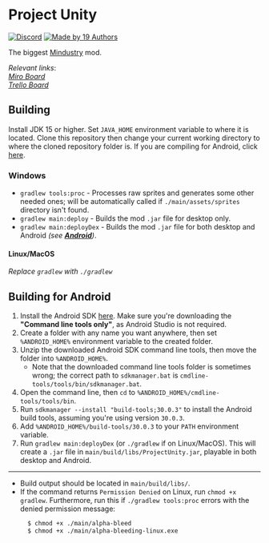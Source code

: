 # Project Unity

[![Discord](https://img.shields.io/discord/782583108473978880.svg?color=7289da&label=AvantTeam&logo=discord&style=flat-square)](https://discord.gg/V6ygvgGVqE)
[![Made by 19 Authors](https://img.shields.io/badge/Made%20by-19%20Authors-blue?style=flat-square)](https://www.youtube.com/watch?v=dQw4w9WgXcQ)

The biggest [Mindustry](https://github.com/Anuken/Mindustry/) mod.

_Relevant links_:
<br>
[*Miro Board*](https://miro.com/app/board/o9J_lejcuWo=/)  
[*Trello Board*](https://trello.com/b/oNa7R7bq/project-unity)

## Building

Install JDK 15 or higher. Set `JAVA_HOME` environment variable to where it is located. Clone this repository then change your current working directory to where the cloned repository folder is. If you are compiling for Android, click [here](#Building-for-Android).

### Windows

- `gradlew tools:proc` - Processes raw sprites and generates some other needed ones; will be automatically called if `./main/assets/sprites` directory isn't found.
- `gradlew main:deploy` - Builds the mod `.jar` file for desktop only.
- `gradlew main:deployDex` - Builds the mod `.jar` file for both desktop and Android _(see [**Android**](#Building-for-Android))_.

#### Linux/MacOS

<m>_Replace `gradlew` with `./gradlew`_</m>

## Building for Android

1. Install the Android SDK [here](https://developer.android.com/studio). Make sure you're downloading the **"Command line tools only"**, as Android Studio is not required.
2. Create a folder with any name you want anywhere, then set `%ANDROID_HOME%` environment variable to the created folder.
3. Unzip the downloaded Android SDK command line tools, then move the folder into `%ANDROID_HOME%`.
    * Note that the downloaded command line tools folder is sometimes wrong; the correct path to `sdkmanager.bat` is `cmdline-tools/tools/bin/sdkmanager.bat`.
4. Open the command line, then `cd` to `%ANDROID_HOME%/cmdline-tools/tools/bin`.
5. Run `sdkmanager --install "build-tools;30.0.3"` to install the Android build tools, assuming you're using version `30.0.3`.
6. Add `%ANDROID_HOME%/build-tools/30.0.3` to your `PATH` environment variable.
7. Run `gradlew main:deployDex` (or `./gradlew` if on Linux/MacOS). This will create a `.jar` file in `main/build/libs/ProjectUnity.jar`, playable in both desktop and Android.

---

- Build output should be located in `main/build/libs/`.
- If the command returns `Permission Denied` on Linux, run `chmod +x gradlew`. Furthermore, run this if `./gradlew tools:proc` errors with the denied permission message:
  ```bash
    $ chmod +x ./main/alpha-bleed
    $ chmod +x ./main/alpha-bleeding-linux.exe
  ```
